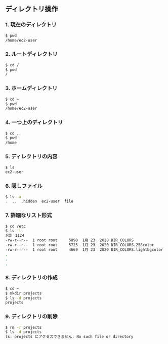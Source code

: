 ## ディレクトリ操作

### 1. 現在のディレクトリ
```bash session
$ pwd
/home/ec2-user
```
### 2. ルートディレクトリ
```bash session
$ cd /
$ pwd
/
```
### 3. ホームディレクトリ
```bash session
$ cd ~
$ pwd
/home/ec2-user
```
### 4. 一つ上のディレクトリ
```bash session
$ cd ..
$ pwd
/home
```
### 5. ディレクトリの内容
```bash session
$ ls
ec2-user
```
### 6. 隠しファイル
```bash session
$ ls -a
.  ..  .hidden  ec2-user  file
```
### 7. 詳細なリスト形式
```bash session
$ cd /etc
$ ls -l
合計 1124
-rw-r--r--  1 root root     5090  1月 23  2020 DIR_COLORS
-rw-r--r--  1 root root     5725  1月 23  2020 DIR_COLORS.256color
-rw-r--r--  1 root root     4669  1月 23  2020 DIR_COLORS.lightbgcolor
.
.
.
```

### 8. ディレクトリの作成
```bash session
$ cd ~
$ mkdir projects
$ ls -d projects
projects
```

### 9. ディレクトリの削除
```bash session
$ rm -r projects
$ ls -d projects
ls: projects にアクセスできません: No such file or directory
```
